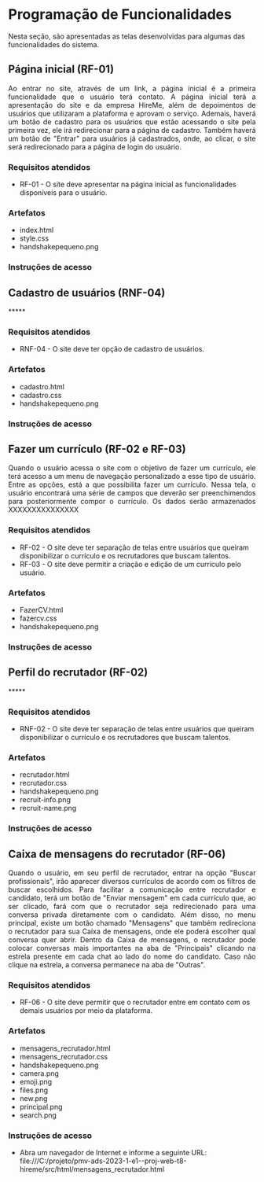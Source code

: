 # Programação de Funcionalidades

Nesta seção, são apresentadas as telas desenvolvidas para algumas das funcionalidades do sistema. 

## Página inicial (RF-01)
<div align="justify"> Ao entrar no site, através de um link, a página inicial é a primeira funcionalidade que o usuário terá contato. A página inicial terá a apresentação do site e da empresa HireMe, além de depoimentos de usuários que utilizaram a plataforma e aprovam o serviço. Ademais, haverá um botão de cadastro para os usuários que estão acessando o site pela primeira vez, ele irá redirecionar para a página de cadastro. Também haverá um botão de "Entrar" para usuários já cadastrados, onde, ao clicar, o site será redirecionado para a página de login do usuário.
</div>

### Requisitos atendidos
- RF-01 - O site deve apresentar na página inicial as funcionalidades disponíveis para o usuário. 

### Artefatos
- index.html
- style.css
- handshakepequeno.png

### Instruções de acesso

## Cadastro de usuários (RNF-04)
<div align="justify"> *****
</div>

### Requisitos atendidos
- RNF-04 - O site deve ter opção de cadastro de usuários. 

### Artefatos
- cadastro.html
- cadastro.css
- handshakepequeno.png

### Instruções de acesso


## Fazer um currículo (RF-02 e RF-03)
<div align="justify"> Quando o usuário acessa o site com o objetivo de fazer um currículo, ele terá acesso a um menu de navegação personalizado a esse tipo de usuário. Entre as opções, está a que possibilita fazer um currículo. Nessa tela, o usuário encontrará uma série de campos que deverão ser preenchimendos para posteriormente compor o currículo. Os dados serão armazenados XXXXXXXXXXXXXXX
</div>

### Requisitos atendidos
- RF-02 - O site deve ter separação de telas entre usuários que queiram disponibilizar o currículo e os recrutadores que buscam talentos. 
- RF-03 - O site deve permitir a criação e edição de um currículo pelo usuário.

### Artefatos
- FazerCV.html
- fazercv.css
- handshakepequeno.png


### Instruções de acesso


## Perfil do recrutador (RF-02)
<div align="justify"> *****
</div>

### Requisitos atendidos
- RNF-02 - O site deve ter separação de telas entre usuários que queiram disponibilizar o currículo e os recrutadores que buscam talentos. 

### Artefatos
- recrutador.html
- recrutador.css
- handshakepequeno.png
- recruit-info.png
- recruit-name.png

### Instruções de acesso


## Caixa de mensagens do recrutador (RF-06)
<div align="justify"> Quando o usuário, em seu perfil de recrutador, entrar na opção "Buscar profissionais", irão aparecer diversos currículos de acordo com os filtros de buscar escolhidos. Para facilitar a comunicação entre recrutador e candidato, terá um botão de "Enviar mensagem" em cada currículo que, ao ser clicado, fará com que o recrutador seja redirecionado para uma conversa privada diretamente com o candidato. Além disso, no menu principal, existe um botão chamado "Mensagens" que também redireciona o recrutador para sua Caixa de mensagens, onde ele poderá escolher qual conversa quer abrir. Dentro da Caixa de mensagens, o recrutador pode colocar conversas mais importantes na aba de "Principais" clicando na estrela presente em cada chat ao lado do nome do candidato. Caso não clique na estrela, a conversa permanece na aba de "Outras".  
</div>

### Requisitos atendidos
- RF-06 - O site deve permitir que o recrutador entre em contato com os demais usuários por meio da plataforma. 

### Artefatos
- mensagens_recrutador.html
- mensagens_recrutador.css
- handshakepequeno.png
- camera.png
- emoji.png
- files.png
- new.png
- principal.png
- search.png

### Instruções de acesso
- Abra um navegador de Internet e informe a seguinte URL: file:///C:/projeto/pmv-ads-2023-1-e1--proj-web-t8-hireme/src/html/mensagens_recrutador.html
